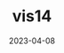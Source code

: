 ---
weight: 6
images:
- /images/vis/vis14.png
title: vis14
date: 2023-04-08
tags:
- archive # all posts
- vis
- work
---